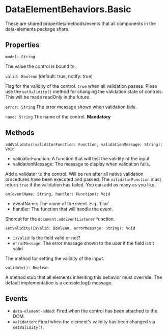 # DataElementBehaviors.Basic

These are shared properties/methods/events that all components
in the data-elements package share.

## Properties

`model: String` 

The value the control is bound to.

`valid: Boolean` (default: true, notify: true)

Flag for the validity of the control. `true` when all validation passes. 
Plese use the `setValidity()` method for changing the validation state 
of controls. This will be made readOnly in the future.

`error: String` The error message shown when validation fails.

`name: String` The name of the control. **Mandatory**

## Methods

`addValidator(validatorFunction: Function, validationMessage: String): Void` 
- validatorFunction: A function that will test the validity of the input.
- validationMessage: The message to display when validation fails.

Add a validator to the control. Will be run after all native validation
procedures have been executed and passed. The `validatorFunction` must
return `true` if the validation has failed. You can add as many as you like.

`on(eventName: String, handler: Function): Void`

- eventName: The name of the event. E.g. 'blur'
- handler: The function that will handle the event.

Shorcut for the `document.addEventListener` function.

`setValidity(isValid: Boolean, errorMessage: String): Void`

- `isValid`: Is the field valid or not?
- `errorMessage`: The error message shown to the user if the field isn't valid.

The method for setting the validity of the input.

`validate(): Boolean`

A method stub that all elements inheriting this behavior must override.
The default implementation is a console.log() message.

## Events

- `data-element-added`: Fired when the control has been attached to the DOM.
- `validation`: Fired when the element's validity has been changed via 
`setValidity()`.


